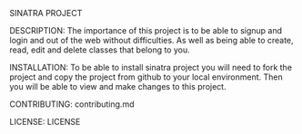 SINATRA PROJECT

DESCRIPTION:
The importance of this project is to be able to signup and login and out of the web without difficulties. As well as being able to create, read, edit and delete classes that belong to you. 

INSTALLATION:
To be able to install sinatra project you will need to fork the project and copy the project from github to your local environment. Then you will be able to view and make changes to this project. 

CONTRIBUTING: contributing.md

LICENSE: LICENSE
